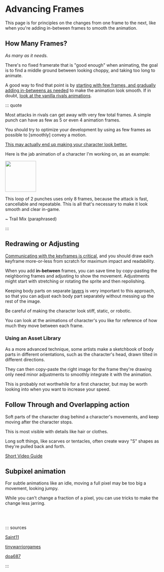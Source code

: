 # Advancing Frames

This page is for principles on the changes from one frame to the next, like when you're adding in-between frames to
smooth the animation.

## How Many Frames?

*As many as it needs.*

There's no fixed framerate that is "good enough" when animating, the goal is to find a middle ground between looking
choppy, and taking too long to animate.

A good way to find that point is
by [starting with few frames, and gradually adding in-betweens as needed](workflow.md#starting-with-low-framerate) to
make the animation look smooth. If in doubt, [look at the vanilla rivals animations](references.md).

::: quote

Most attacks in rivals can get away with very few total frames. A simple punch can have as few as 5 or even 4 animation
frames.

You should try to optimize your development by using as few frames as possible to [smoothly] convey a motion.

[This may actually end up making your character look better.](anticipation_action_recovery.md#fast-transitions)

Here is the jab animation of a character I'm working on, as an example:

<img src="https://media.discordapp.net/attachments/659932047741157406/891534467699712070/jab.gif" height=100>

This loop of 2 punches uses only 8 frames, because the attack is fast, cancellable and repeatable. This is all that's
necessary to make it look smooth and clear in-game.

~ Trail Mix (paraphrased)

:::

## Redrawing or Adjusting

[Communicating with the keyframes is critical](pose.md), and you should draw each keyframe more-or-less from scratch for
maximum impact and readability.

When you add **in-between** frames, you can save time by copy-pasting the neighboring frames and adjusting to show the
movement. Adjustments might start with stretching or rotating the sprite and then repolishing.

Keeping body parts on separate [layers](workflow.md#layers) is very important to this approach, so that you can adjust
each body part separately without messing up the rest of the image.

Be careful of making the character look stiff, static, or robotic.

You can look at the animations of character's you like for reference of how much they move between each frame.

<cimg src="https://media.discordapp.net/attachments/722892672347668491/895647290696548423/Virgo_FSmash_clone1.gif?" height=250 caption="'Yes, I know' - Iguanadont"/>

### Using an Asset Library

As a more advanced technique, some artists make a sketchbook of body parts in different orientations, such as the
character's head, drawn tilted in different directions.

They can then copy-paste the right image for the frame they're drawing only need minor adjustments to smoothly integrate
it with the animation.

This is probably not worthwhile for a first character, but may be worth looking into when you want to increase your
speed.

## Follow Through and Overlapping action

Soft parts of the character drag behind a character's movements, and keep moving after the character stops.

This is most visible with details like hair or clothes.

Long soft things, like scarves or tentacles, often create wavy "S" shapes as they're pulled back and forth.

[Short Video Guide](https://youtu.be/4OxphYV8W3E?t=7)

<cimg src="https://media.discordapp.net/attachments/895523201784897578/895524392296153148/claire_fstrong.gif" height=100 caption="Follow through on scarf - by Mr Nart" />

<cimg src="https://media.discordapp.net/attachments/722892672347668491/895617593103220736/keking.gif" height=100 caption="By Bar-Kun"/>

## Subpixel animation

<cimg src="https://saint11.org/img/pixel-tutorials/Subpixel.gif" caption="Tutorial by saint11"/>

For subtle animations like an idle, moving a full pixel may be too big a movement, looking jumpy.

While you can't change a fraction of a pixel, you can use tricks to make the change less jarring.

<cimg src="https://media.discordapp.net/attachments/722892672347668491/895625617687592992/gunslinger.gif" height=200 caption="By NyazureDreams"/>

<cimg src="https://i.pinimg.com/originals/32/41/6c/32416c5168f35cafda9047a40350bc85.gif" height=200 caption="from Metal Slug"/>

<cimg src="https://images-ext-2.discordapp.net/external/yyAlwiDC6Eg9e1hyuBV6KVh5a11if5VGwWOw_bKLrLY/%3Ftoken%3DeyJ0eXAiOiJKV1QiLCJhbGciOiJIUzI1NiJ9.eyJzdWIiOiJ1cm46YXBwOjdlMGQxODg5ODIyNjQzNzNhNWYwZDQxNWVhMGQyNmUwIiwiaXNzIjoidXJuOmFwcDo3ZTBkMTg4OTgyMjY0MzczYTVmMGQ0MTVlYTBkMjZlMCIsIm9iaiI6W1t7InBhdGgiOiJcL2ZcL2M2ZjhmODRjLWZiMzYtNGNmYi1iYzg4LTc2YmMyZDMxNmY2N1wvZGNyYzg0Zy1mNGFkOWIzZS01NTNhLTRkMTYtOGYxZS0wYjIxYTE0MDM1YjIuZ2lmIn1dXSwiYXVkIjpbInVybjpzZXJ2aWNlOmZpbGUuZG93bmxvYWQiXX0.Ww6vr-vCA5-qVHSzek7YTwdBrwXAyhS4Bab3KLuMW60/https/images-wixmp-ed30a86b8c4ca887773594c2.wixmp.com/f/c6f8f84c-fb36-4cfb-bc88-76bc2d316f67/dcrc84g-f4ad9b3e-553a-4d16-8f1e-0b21a14035b2.gif" height=300 caption="by doa687"/>

\
\
<cimg src="https://tinywarriorgames.com/wp-content/uploads/2019/01/subpixel-bad.gif" height=200 caption="No subpixel animation"/>
<cimg src="https://tinywarriorgames.com/wp-content/uploads/2019/01/subpixel.gif" height=200 caption="With subpixel animation - By tinywarriorgames.com"/>

::: sources

[Saint11](https://saint11.org)

[tinywarriorgames](https://tinywarriorgames.com/2019/01/04/game-development-pixel-art-sub-pixel-animation/)

[doa687](https://www.deviantart.com/doa687/gallery)

:::
